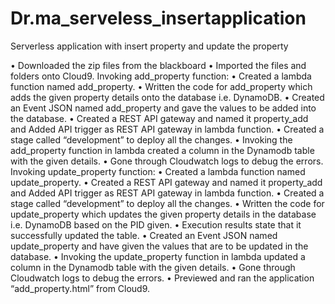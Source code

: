 # Dr.ma_serveless_insertapplication
Serverless application with insert property and update the property

•	Downloaded the zip files from the blackboard
•	Imported the files and folders onto Cloud9.
Invoking add_property function:
•	Created a lambda function named add_property.
•	Written the code for add_property which adds the given property details onto the database i.e. DynamoDB.
•	Created an Event JSON named add_property and gave the values to be added into the database.
•	Created a REST API gateway and named it property_add and Added API trigger as REST API gateway in lambda function.
•	Created a stage called “development” to deploy all the changes.
•	Invoking the add_property function in lambda created a column in the Dynamodb table with the given details.
•	Gone through Cloudwatch logs to debug the errors.
Invoking update_property function:
•	Created a lambda function named update_property.
•	Created a REST API gateway and named it property_add and Added API trigger as REST API gateway in lambda function.
•	Created a stage called “development” to deploy all the changes.
•	Written the code for update_property which updates the given property details in the database i.e. DynamoDB based on the PID given.
•	Execution results state that it successfully updated the table.
•	Created an Event JSON named update_property and have given the values that are to be updated in the database.
•	Invoking the update_property function in lambda updated a column in the Dynamodb table with the given details.
•	Gone through Cloudwatch logs to debug the errors.
•	Previewed and ran the application “add_property.html” from Cloud9.
